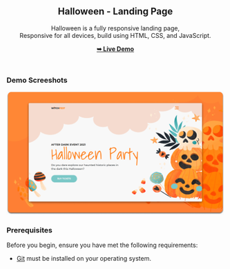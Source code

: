 <div align="center">
  
  <br />
  <br />

  <h2 align="center">Halloween - Landing Page</h2>

  Halloween is a fully responsive landing page, <br />Responsive for all devices, build using HTML, CSS, and JavaScript.

  <a href="https://codewithsadee.github.io/halloween/"><strong>➥ Live Demo</strong></a>

</div>

<br />

### Demo Screeshots

![Halloween Desktop Demo](./readme-images/desktop.png "Desktop Demo")

### Prerequisites

Before you begin, ensure you have met the following requirements:

* [Git](https://git-scm.com/downloads "Download Git") must be installed on your operating system.
